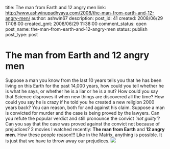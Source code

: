 title: The man from Earth and 12 angry men
link: http://www.ashwinupadhyaya.com/2008/the-man-from-earth-and-12-angry-men/
author: ashwin67
description: 
post_id: 41
created: 2008/06/29 17:08:00
created_gmt: 2008/06/29 11:38:00
comment_status: open
post_name: the-man-from-earth-and-12-angry-men
status: publish
post_type: post

# The man from Earth and 12 angry men

Suppose a man you know from the last 10 years tells you that he has been living on this Earth for the past 14,000 years, how could you tell whether he is what he says, or whether he is a liar or he is a nut? How could you say that Science disproves it when new things are discovered all the time? How could you say he is crazy if he told you he created a new religion 2000 years back? You can reason, both for and against his claim. Suppose a man is convicted for murder and the case is being proved by the lawyers. Can you refute the popular verdict and still pronounce the convict _'not guilty'_? Can you say that the case was proved against the convict not because of prejudices? 2 movies I watched recently: **The man from Earth** and **12 angry men**. How these people reason!!! Like in the Matrix, anything is possible. It is just that we have to throw away our prejudices. ![](http://www.manfromearth.com/Images/MFE-Home-Page-Background.jpg)